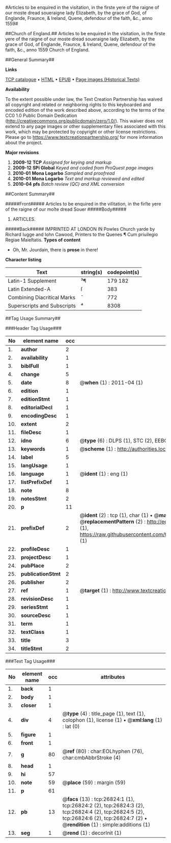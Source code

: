 #Articles to be enquired in the visitation, in the firste yere of the raigne of our moste dread soueraigne lady Elizabeth, by the grace of God, of Englande, Fraunce, & Ireland, Quene, defendour of the faith, &c., anno 1559#

##Church of England.##
Articles to be enquired in the visitation, in the firste yere of the raigne of our moste dread soueraigne lady Elizabeth, by the grace of God, of Englande, Fraunce, & Ireland, Quene, defendour of the faith, &c., anno 1559
Church of England.

##General Summary##

**Links**

[TCP catalogue](http://www.ota.ox.ac.uk/tcp/)  • 
[HTML](http://tei.it.ox.ac.uk/tcp/Texts-HTML/free/A00/A00122.html)  • 
[EPUB](http://tei.it.ox.ac.uk/tcp/Texts-EPUB/free/A00/A00122.epub) • 
[Page images (Historical Texts)](https://historicaltexts.jisc.ac.uk/eebo-23709640e)

**Availability**

To the extent possible under law, the Text Creation Partnership has waived all copyright and related or neighboring rights to this keyboarded and encoded edition of the work described above, according to the terms of the CC0 1.0 Public Domain Dedication (http://creativecommons.org/publicdomain/zero/1.0/). This waiver does not extend to any page images or other supplementary files associated with this work, which may be protected by copyright or other license restrictions. Please go to https://www.textcreationpartnership.org/ for more information about the project.

**Major revisions**

1. __2009-12__ __TCP__ *Assigned for keying and markup*
1. __2009-12__ __SPi Global__ *Keyed and coded from ProQuest page images*
1. __2010-01__ __Mona Logarbo__ *Sampled and proofread*
1. __2010-01__ __Mona Logarbo__ *Text and markup reviewed and edited*
1. __2010-04__ __pfs__ *Batch review (QC) and XML conversion*

##Content Summary##

#####Front#####
Articles to be enquired in the viſitation, in the firſte yere of the raigne of our moſte dread Souer
#####Body#####

1. ARTICLES.

#####Back#####
IMPRINTED AT LONDON IN Powles Church yarde by Richard Iugge and Iohn Cawood, Printers to the Quenes ¶ Cum priuilegio Regiae Maieſtatis.
**Types of content**

  * Oh, Mr. Jourdain, there is **prose** in there!

**Character listing**


|Text|string(s)|codepoint(s)|
|---|---|---|
|Latin-1 Supplement|³¶|179 182|
|Latin Extended-A|ſ|383|
|Combining             Diacritical Marks|̄|772|
|Superscripts             and Subscripts|⁴|8308|

##Tag Usage Summary##

###Header Tag Usage###

|No|element name|occ|attributes|
|---|---|---|---|
|1.|__author__|2||
|2.|__availability__|1||
|3.|__biblFull__|1||
|4.|__change__|5||
|5.|__date__|8| @__when__ (1) : 2011-04 (1)|
|6.|__edition__|1||
|7.|__editionStmt__|1||
|8.|__editorialDecl__|1||
|9.|__encodingDesc__|1||
|10.|__extent__|2||
|11.|__fileDesc__|1||
|12.|__idno__|6| @__type__ (6) : DLPS (1), STC (2), EEBO-CITATION (1), OCLC (1), VID (1)|
|13.|__keywords__|1| @__scheme__ (1) : http://authorities.loc.gov/ (1)|
|14.|__label__|5||
|15.|__langUsage__|1||
|16.|__language__|1| @__ident__ (1) : eng (1)|
|17.|__listPrefixDef__|1||
|18.|__note__|8||
|19.|__notesStmt__|2||
|20.|__p__|11||
|21.|__prefixDef__|2| @__ident__ (2) : tcp (1), char (1)  •  @__matchPattern__ (2) : ([0-9\-]+):([0-9IVX]+) (1), (.+) (1)  •  @__replacementPattern__ (2) : http://eebo.chadwyck.com/downloadtiff?vid=$1&page=$2 (1), https://raw.githubusercontent.com/textcreationpartnership/Texts/master/tcpchars.xml#$1 (1)|
|22.|__profileDesc__|1||
|23.|__projectDesc__|1||
|24.|__pubPlace__|2||
|25.|__publicationStmt__|2||
|26.|__publisher__|2||
|27.|__ref__|1| @__target__ (1) : http://www.textcreationpartnership.org/docs/. (1)|
|28.|__revisionDesc__|1||
|29.|__seriesStmt__|1||
|30.|__sourceDesc__|1||
|31.|__term__|1||
|32.|__textClass__|1||
|33.|__title__|3||
|34.|__titleStmt__|2||


###Text Tag Usage###

|No|element name|occ|attributes|
|---|---|---|---|
|1.|__back__|1||
|2.|__body__|1||
|3.|__closer__|1||
|4.|__div__|4| @__type__ (4) : title_page (1), text (1), colophon (1), license (1)  •  @__xml:lang__ (1) : lat (0)|
|5.|__figure__|1||
|6.|__front__|1||
|7.|__g__|80| @__ref__ (80) : char:EOLhyphen (76), char:cmbAbbrStroke (4)|
|8.|__head__|1||
|9.|__hi__|57||
|10.|__note__|59| @__place__ (59) : margin (59)|
|11.|__p__|61||
|12.|__pb__|13| @__facs__ (13) : tcp:26824:1 (1), tcp:26824:2 (2), tcp:26824:3 (2), tcp:26824:4 (2), tcp:26824:5 (2), tcp:26824:6 (2), tcp:26824:7 (2)  •  @__rendition__ (1) : simple:additions (1)|
|13.|__seg__|1| @__rend__ (1) : decorInit (1)|
